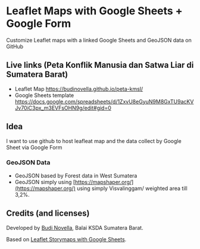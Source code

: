 # Leaflet Maps with Google Sheets + Google Form
Customize Leaflet maps with a linked Google Sheets and GeoJSON data on GitHub

## Live links (Peta Konflik Manusia dan Satwa Liar di Sumatera Barat)
- Leaflet Map https://budinovella.github.io/peta-kmsl/
- Google Sheets template https://docs.google.com/spreadsheets/d/1ZxvU8eGyuN9M8GxTU9acKVJv70iC3px_m3EVFsOHN9g/edit#gid=0

## Idea
I want to use github to host leafleat map and the data collect by Google Sheet via Google Form

### GeoJSON Data
-	GeoJSON based by Forest data in West Sumatera
-	GeoJSON simply using [https://mapshaper.org/](https://mapshaper.org/) using simply Visvalinggam/ weighted area till 3,2%.

## Credits (and licenses)
Developed by [Budi Novella](https://github.com/budinovella), Balai KSDA Sumatera Barat.

Based on [Leaflet Storymaps with Google Sheets](https://github.com/HandsOnDataViz/leaflet-storymaps-with-google-sheets).

